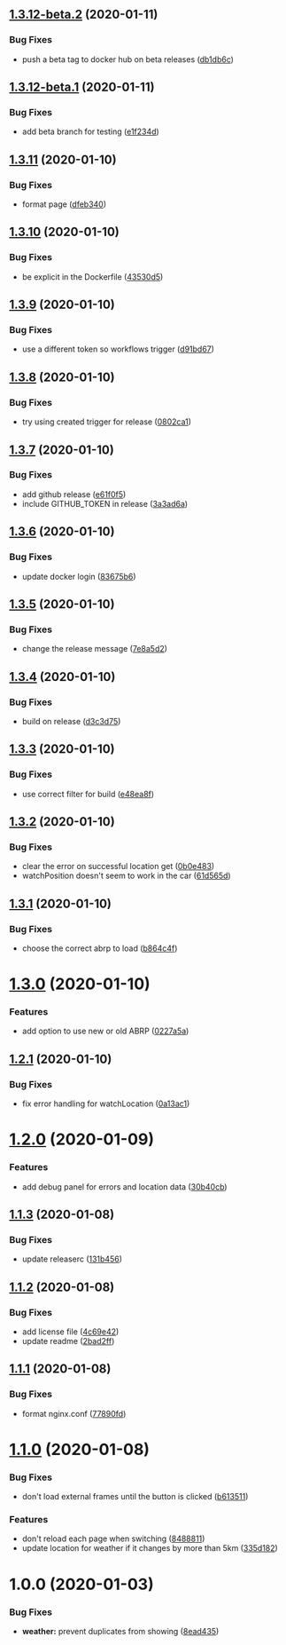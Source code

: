 ## [1.3.12-beta.2](https://github.com/rickbassham/tesla-dashboard/compare/1.3.12-beta.1...1.3.12-beta.2) (2020-01-11)


### Bug Fixes

* push a beta tag to docker hub on beta releases ([db1db6c](https://github.com/rickbassham/tesla-dashboard/commit/db1db6c9131f23ea07df5765cfc46d6028c3aba4))

## [1.3.12-beta.1](https://github.com/rickbassham/tesla-dashboard/compare/1.3.11...1.3.12-beta.1) (2020-01-11)


### Bug Fixes

* add beta branch for testing ([e1f234d](https://github.com/rickbassham/tesla-dashboard/commit/e1f234d7dcdf99c07e28d688ac09f7f8a059680c))

## [1.3.11](https://github.com/rickbassham/tesla-dashboard/compare/1.3.10...1.3.11) (2020-01-10)


### Bug Fixes

* format page ([dfeb340](https://github.com/rickbassham/tesla-dashboard/commit/dfeb340d55e61cf106a33d1efce5262d0eaf516c))

## [1.3.10](https://github.com/rickbassham/tesla-dashboard/compare/1.3.9...1.3.10) (2020-01-10)


### Bug Fixes

* be explicit in the Dockerfile ([43530d5](https://github.com/rickbassham/tesla-dashboard/commit/43530d555b9c8a7cde0e37ed8f07ad53e837673a))

## [1.3.9](https://github.com/rickbassham/tesla-dashboard/compare/1.3.8...1.3.9) (2020-01-10)


### Bug Fixes

* use a different token so workflows trigger ([d91bd67](https://github.com/rickbassham/tesla-dashboard/commit/d91bd678592c5b3f8a26a0cfaefc031d77d69af4))

## [1.3.8](https://github.com/rickbassham/tesla-dashboard/compare/1.3.7...1.3.8) (2020-01-10)


### Bug Fixes

* try using created trigger for release ([0802ca1](https://github.com/rickbassham/tesla-dashboard/commit/0802ca1777bf071b10f21efd0da55b6dd64942e8))

## [1.3.7](https://github.com/rickbassham/tesla-dashboard/compare/1.3.6...1.3.7) (2020-01-10)


### Bug Fixes

* add github release ([e61f0f5](https://github.com/rickbassham/tesla-dashboard/commit/e61f0f557eb409d19bc715c2aa1981455d0279a1))
* include GITHUB_TOKEN in release ([3a3ad6a](https://github.com/rickbassham/tesla-dashboard/commit/3a3ad6af8d7bb0d519a590fcd8c3667086b67ef0))

## [1.3.6](https://github.com/rickbassham/tesla-dashboard/compare/1.3.5...1.3.6) (2020-01-10)


### Bug Fixes

* update docker login ([83675b6](https://github.com/rickbassham/tesla-dashboard/commit/83675b6353d4e5e8b8cb059d291075bc647473ba))

## [1.3.5](https://github.com/rickbassham/tesla-dashboard/compare/1.3.4...1.3.5) (2020-01-10)


### Bug Fixes

* change the release message ([7e8a5d2](https://github.com/rickbassham/tesla-dashboard/commit/7e8a5d2fe1d5639535407ef5682c7b17231be3ba))

## [1.3.4](https://github.com/rickbassham/tesla-dashboard/compare/1.3.3...1.3.4) (2020-01-10)


### Bug Fixes

* build on release ([d3c3d75](https://github.com/rickbassham/tesla-dashboard/commit/d3c3d75c431b2ed58c0ff54f6fc82c74894630b3))

## [1.3.3](https://github.com/rickbassham/tesla-dashboard/compare/1.3.2...1.3.3) (2020-01-10)


### Bug Fixes

* use correct filter for build ([e48ea8f](https://github.com/rickbassham/tesla-dashboard/commit/e48ea8f67db8d0e9de143dbf3ed642f9d4fe14a6))

## [1.3.2](https://github.com/rickbassham/tesla-dashboard/compare/1.3.1...1.3.2) (2020-01-10)


### Bug Fixes

* clear the error on successful location get ([0b0e483](https://github.com/rickbassham/tesla-dashboard/commit/0b0e483b8d190c16d423cbe037c7bf1b64e5f5e6))
* watchPosition doesn't seem to work in the car ([61d565d](https://github.com/rickbassham/tesla-dashboard/commit/61d565d40d7a24a8a5c0727dfd128a9b8071e33f))

## [1.3.1](https://github.com/rickbassham/tesla-dashboard/compare/1.3.0...1.3.1) (2020-01-10)


### Bug Fixes

* choose the correct abrp to load ([b864c4f](https://github.com/rickbassham/tesla-dashboard/commit/b864c4f319e097ff1a1bbea09febc6edf6629f4a))

# [1.3.0](https://github.com/rickbassham/tesla-dashboard/compare/1.2.1...1.3.0) (2020-01-10)


### Features

* add option to use new or old ABRP ([0227a5a](https://github.com/rickbassham/tesla-dashboard/commit/0227a5a1f695923196ae3ec077c041af04d8fa45))

## [1.2.1](https://github.com/rickbassham/tesla-dashboard/compare/1.2.0...1.2.1) (2020-01-10)


### Bug Fixes

* fix error handling for watchLocation ([0a13ac1](https://github.com/rickbassham/tesla-dashboard/commit/0a13ac10d21a29fd1bf11cfbab718d8dd246c2e7))

# [1.2.0](https://github.com/rickbassham/tesla-dashboard/compare/1.1.3...1.2.0) (2020-01-09)


### Features

* add debug panel for errors and location data ([30b40cb](https://github.com/rickbassham/tesla-dashboard/commit/30b40cb3cd272abfcaf4a3842855e757fdf337d5))

## [1.1.3](https://github.com/rickbassham/tesla-dashboard/compare/1.1.2...1.1.3) (2020-01-08)


### Bug Fixes

* update releaserc ([131b456](https://github.com/rickbassham/tesla-dashboard/commit/131b4566db5ea856adb654fce7733e9dc4765bd1))

## [1.1.2](https://github.com/rickbassham/tesla-dashboard/compare/1.1.1...1.1.2) (2020-01-08)


### Bug Fixes

* add license file ([4c69e42](https://github.com/rickbassham/tesla-dashboard/commit/4c69e4248da3bf8718c44190c1eff7263469bd02))
* update readme ([2bad2ff](https://github.com/rickbassham/tesla-dashboard/commit/2bad2ff8cd732fd087e45d5704e643ecb7ff2a53))

## [1.1.1](https://github.com/rickbassham/tesla-dashboard/compare/1.1.0...1.1.1) (2020-01-08)


### Bug Fixes

* format nginx.conf ([77890fd](https://github.com/rickbassham/tesla-dashboard/commit/77890fd134f2568d0e073bcf571275c79a685124))

# [1.1.0](https://github.com/rickbassham/tesla-dashboard/compare/1.0.0...1.1.0) (2020-01-08)


### Bug Fixes

* don't load external frames until the button is clicked ([b613511](https://github.com/rickbassham/tesla-dashboard/commit/b6135116ac3c9c61d334cf1b56f8c5c203f2d777))


### Features

* don't reload each page when switching ([8488811](https://github.com/rickbassham/tesla-dashboard/commit/8488811335b872d6ec07a51150e061ca05a678b5))
* update location for weather if it changes by more than 5km ([335d182](https://github.com/rickbassham/tesla-dashboard/commit/335d1827d9331abe1c7b201b7309bcdbf7eeba51))

# 1.0.0 (2020-01-03)


### Bug Fixes

* **weather:** prevent duplicates from showing ([8ead435](https://github.com/rickbassham/tesla-dashboard/commit/8ead435465c091216cb06bdff8ff3110bdde8131))
